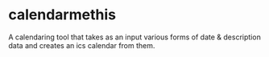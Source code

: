 # calendarmethis
A calendaring tool that takes as an input various forms of date &amp; description data and creates an ics calendar from them. 
